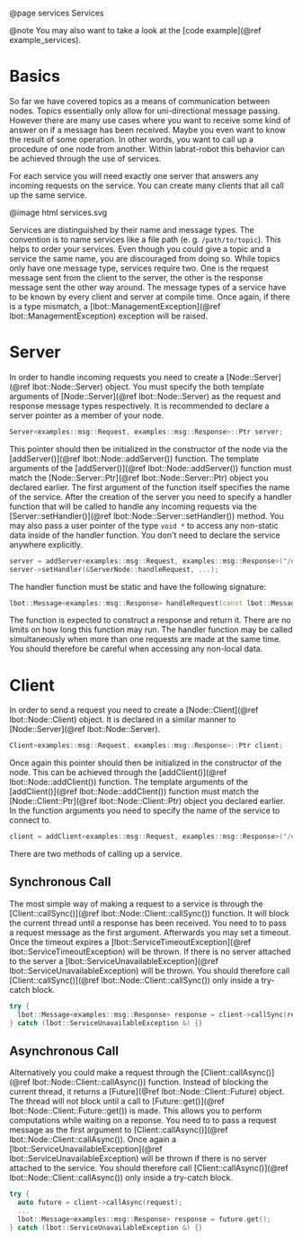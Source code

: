 @page services Services

@note
You may also want to take a look at the [code example](@ref example_services).

# Basics
So far we have covered topics as a means of communication between nodes. Topics essentially only allow for uni-directional message passing. However there are many use cases where you want to receive some kind of answer on if a message has been received. Maybe you even want to know the result of some operation. In other words, you want to call up a procedure of one node from another. Within labrat-robot this behavior can be achieved through the use of services.

For each service you will need exactly one server that answers any incoming requests on the service. You can create many clients that all call up the same service.

@image html services.svg

Services are distinguished by their name and message types. The convention is to name services like a file path (e. g. `/path/to/topic`). This helps to order your services. Even though you could give a topic and a service the same name, you are discouraged from doing so. While topics only have one message type, services require two. One is the request message sent from the client to the server, the other is the response message sent the other way around. The message types of a service have to be known by every client and server at compile time. Once again, if there is a type mismatch, a [lbot::ManagementException](@ref lbot::ManagementException) exception will be raised.

# Server
In order to handle incoming requests you need to create a [Node::Server](@ref lbot::Node::Server) object. You must specify the both  template arguments of [Node::Server](@ref lbot::Node::Server) as the request and response message types respectively. It is recommended to declare a server pointer as a member of your node.
```cpp
Server<examples::msg::Request, examples::msg::Response>::Ptr server;
```
This pointer should then be initialized in the constructor of the node via the [addServer()](@ref lbot::Node::addServer()) function. The template arguments of the [addServer()](@ref lbot::Node::addServer()) function must match the [Node::Server::Ptr](@ref lbot::Node::Server::Ptr) object you declared earlier. The first argument of the function itself specifies the name of the service. After the creation of the server you need to specify a handler function that will be called to handle any incoming requests via the [Server::setHandler()](@ref lbot::Node::Server::setHandler()) method. You may also pass a user pointer of the type `void *` to access any non-static data inside of the handler function. You don't need to declare the service anywhere explicitly.
```cpp
server = addServer<examples::msg::Request, examples::msg::Response>("/examples/test_service", ...);
server->setHandler(&ServerNode::handleRequest, ...);
```
The handler function must be static and have the following signature:
```cpp
lbot::Message<examples::msg::Response> handleRequest(const lbot::Message<examples::msg::Request> &request, void *user_ptr);
```
The function is expected to construct a response and return it. There are no limits on how long this function may run. The handler function may be called simultaneously when more than one requests are made at the same time. You should therefore be careful when accessing any non-local data.

# Client
In order to send a request you need to create a [Node::Client](@ref lbot::Node::Client) object. It is declared in a similar manner to [Node::Server](@ref lbot::Node::Server).
```cpp
Client<examples::msg::Request, examples::msg::Response>::Ptr client;
```
Once again this pointer should then be initialized in the constructor of the node. This can be achieved through the [addClient()](@ref lbot::Node::addClient()) function. The template arguments of the [addClient()](@ref lbot::Node::addClient()) function must match the [Node::Client::Ptr](@ref lbot::Node::Client::Ptr) object you declared earlier. In the function arguments you need to specify the name of the service to connect to.
```cpp
client = addClient<examples::msg::Request, examples::msg::Response>("/examples/test_service");
```

There are two methods of calling up a service.

## Synchronous Call
The most simple way of making a request to a service is through the [Client::callSync()](@ref lbot::Node::Client::callSync()) function. It will block the current thread until a response has been received. You need to to pass a request message as the first argument. Afterwards you may set a timeout. Once the timeout expires a [lbot::ServiceTimeoutException](@ref lbot::ServiceTimeoutException) will be thrown. If there is no server attached to the server a [lbot::ServiceUnavailableException](@ref lbot::ServiceUnavailableException) will be thrown. You should therefore call [Client::callSync()](@ref lbot::Node::Client::callSync()) only inside a try-catch block.
```cpp
try {
  lbot::Message<examples::msg::Response> response = client->callSync(request, ...);
} catch (lbot::ServiceUnavailableException &) {}
```

## Asynchronous Call
Alternatively you could make a request through the [Client::callAsync()](@ref lbot::Node::Client::callAsync()) function. Instead of blocking the current thread, it returns a [Future](@ref lbot::Node::Client::Future) object. The thread will not block until a call to [Future::get()](@ref lbot::Node::Client::Future::get()) is made. This allows you to perform computations while waiting on a reponse. You need to to pass a request message as the first argument to [Client::callAsync()](@ref lbot::Node::Client::callAsync()). Once again a [lbot::ServiceUnavailableException](@ref lbot::ServiceUnavailableException) will be thrown if there is no server attached to the service. You should therefore call [Client::callAsync()](@ref lbot::Node::Client::callAsync()) only inside a try-catch block.
```cpp
try {
  auto future = client->callAsync(request);
  ...
  lbot::Message<examples::msg::Response> response = future.get();
} catch (lbot::ServiceUnavailableException &) {}
```
